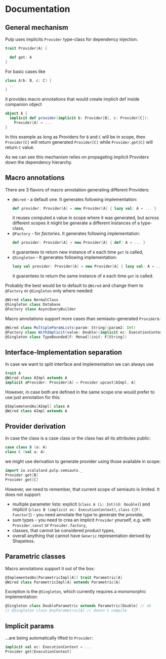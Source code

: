 # Documentation

## General mechanism

Pulp uses implicits `Provider` type-class for dependency injection.

```scala
trait Provider[A] {

  def get: A
}
```

For basic cases like

```scala
class A(b: B, c: C) {
  ..
}
```

it provides macro annotations that would create implicit def inside
companion object

```scala
object A {
  implicit def provider(implicit b: Provider[B], c: Provider[C]):
    Provider[A] = ...
}
```

In this example as long as Providers for `B` and `C` will be in scope,
then `Provider[C]` will return generated `Provider[C]` while
`Provider.get[C]` will return `C` value.

As we can see this mechanism relies on propagating implicit Providers
down the dependency hierarchy.

## Macro annotations

There are 3 flavors of macro annotation generating different Providers:

 * `@Wired` - a default one. It generates following implementation:
    ```scala
    def provider: Provider[A] = new Provider[A] { lazy val: A = ... }
    ```
    it reuses computed `A` value in scope where it was generated, but
    across different scopes it might be generate a different instances
    of a type-class,
 * `@Factory` - for *factories*. It generates following implementation:
    ```scala
    def provider: Provider[A] = new Provider[A] { def: A = ... }
    ```
    it guarantees to return new instance of `A` each time `get` is
    called,
 * `@Singleton` - It generates following implementation:
    ```scala
    lazy val provider: Provider[A] = new Provider[A] { lazy val: A = ... }
    ```
    it guarantees to return the same instance of `A` each time `get` is
    called.

Probably the best would be to default to `@Wired` and change them to
`@Factory` or `@Singleton` only where needed:

```scala
@Wired class NormalClass
@Singleton class Database
@Factory class AsyncQueryBuilder
```

Macro annotations support more cases than semiauto-generated `Provider`s:

```scala
@Wired class MultipleParamLists(param: String)(param2: Int)
@Factory class WithImplicit(value: Double)(implicit ec: ExecutionContext)
@Singleton class TypeBounded[F: Monad](init: F[String])
```

## Interface-Implementation separation

In case we want to split interface and implementation we can always use

```scala
trait A
@Wired class AImpl extends A
implicit aProvider: Provider[A] = Provider.upcast[AImpl, A]
```

However, in case both are defined in the same scope one would prefer to
use just annotation for this:

```scala
@ImplemetendAs[AImpl] class A
@Wired class AImpl extends A
```

## Provider derivation

In case the class is a case class or the class has all its attributes public:

```scala
case class B (a: A)
class C (val a: A)
```

we might use derivation to generate provider using those available in
scope:

```scala
import io.scalaland.pulp.semiauto._
Provider.get[B]
Provider.get[C]
```

However, we need to remember, that current scope of semiauto is limited. It does not support:

 * multiple parameter lists: explicit (`class A (i: Int)(d: Double)`) and implicit (`class B (implicit ec: ExecutionContext)`, `class C[F: Functor]`) - you need annotate the type to generate the provider,
 * sum types - you need to crea an implicit `Provider` yourself, e.g. with `Provider.const` or `Provider.factory`,
 * classes, that cannot be considered product types,
 * overall anything that cannot have `Generic` representation derived by Shapeless.

## Parametric classes

Macro annotations support it out of the box:

```scala
@ImplementedAs[ParametricImpl[A]] trait Parametric[A]
@Wired class ParametricImpl[A] extends Parametric[A]
```

Exception is the `@Singleton`, which currently requires a monomorphic implementation:

```scala
@Singleton class DoubleParametric extends Parametric[Double] // ok
// @Singleton class AnyParametric[A] // doesn't compile
```

## Implicit params

...are being automatically lifted to `Provider`:

```scala
implicit val ec: ExecutionContext = ...
Provider.get[ExecutionContext]
```
